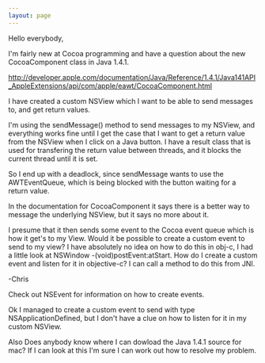 ```yaml
---
layout: page
---
```


Hello everybody,

I'm fairly new at Cocoa programming and have a question about the new CocoaComponent class in Java 1.4.1.

http://developer.apple.com/documentation/Java/Reference/1.4.1/Java141API_AppleExtensions/api/com/apple/eawt/CocoaComponent.html

I have created a custom NSView which I want to be able to send messages to, and get return values.

I'm using the sendMessage() method to send messages to my NSView, and everything works fine until I get the case that I want to get a return value from the NSView when I click on a Java button.  I have a result class that is used for transfering the return value between threads, and it blocks the current thread until it is set.

So I end up with a deadlock, since sendMessage wants to use the AWTEventQueue, which is being blocked with the button waiting for a return value.

In the documentation for CocoaComponent it says there is a better way to message the underlying NSView, but it says no more about it.

I presume that it then sends some event to the Cocoa event queue which is how it get's to my View.  Would it be possible to create a custom event to send to my view?  I have absolutely no idea on how to do this in obj-c, I had a little look at NSWindow -(void)postEvent:atStart.  How do I create a custom event and listen for it in objective-c?  I can call a method to do this from JNI.

-Chris


Check out NSEvent for information on how to create events.

Ok I managed to create a custom event to send with type NSApplicationDefined, but I don't have a clue on how to listen for it in my custom NSView.


Also Does anybody know where I can dowload the Java 1.4.1 source for mac?  If I can look at this I'm sure I can work out how to resolve my problem.
